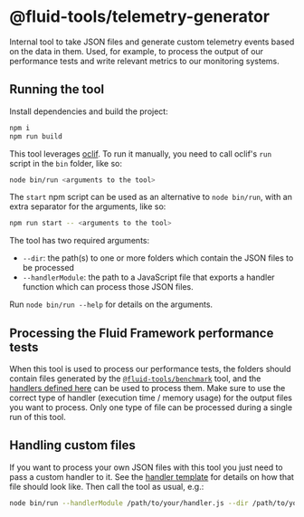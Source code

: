 # @fluid-tools/telemetry-generator

Internal tool to take JSON files and generate custom telemetry events based on the data in them. Used, for example,
to process the output of our performance tests and write relevant metrics to our monitoring systems.

## Running the tool

Install dependencies and build the project:

```bash
npm i
npm run build
```

This tool leverages [oclif](https://oclif.io/). To run it manually, you need to call oclif's `run` script in the `bin`
folder, like so:

```bash
node bin/run <arguments to the tool>
```

The `start` npm script can be used as an alternative to `node bin/run`, with an extra separator for the arguments, like
so:

```bash
npm run start -- <arguments to the tool>
```

The tool has two required arguments:

- `--dir`: the path(s) to one or more folders which contain the JSON files to be processed
- `--handlerModule`: the path to a JavaScript file that exports a handler function which can process those JSON files.

Run `node bin/run --help` for details on the arguments.

## Processing the Fluid Framework performance tests

When this tool is used to process our performance tests, the folders should contain files generated by the
[`@fluid-tools/benchmark`](../benchmark) tool, and the [handlers defined here](./handlers) can be used to process them.
Make sure to use the correct type of handler (execution time / memory usage) for the output files you want to process.
Only one type of file can be processed during a single run of this tool.

## Handling custom files

If you want to process your own JSON files with this tool you just need to pass a custom handler to it. See the
[handler template](./handlers/template.ts) for details on how that file should look like. Then call the tool as usual,
e.g.:

```bash
node bin/run --handlerModule /path/to/your/handler.js --dir /path/to/your/files
```
